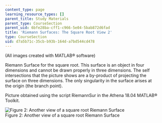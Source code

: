 ```yaml
---
content_type: page
learning_resource_types: []
parent_title: Study Materials
parent_type: CourseSection
parent_uid: 6bfe28ba-cff1-c966-5e04-5bab872d6fad
title: 'Riemann Surfaces: The Square Root View 2'
type: CourseSection
uid: d7a5b71c-35cb-b93b-164d-a7bd544cd478
---
```


(All images created with MATLAB® software)

Riemann Surface for the square root. This surface is an object in four dimensions and cannot be drawn properly in three dimensions. The self intersections that the picture shows are a by-product of projecting the surface on three dimensions. The only singularity in the surface arises at the origin (the branch point).

Picture obtained using the script RiemannSur in the Athena 18.04 MATLAB® Toolkit.

![ Figure 2: Another view of a square root Riemann Surface](/courses/mathematics/18-04-complex-variables-with-applications-fall-1999/study-materials/riem_sqrt_Z_svH.GIF)  
Figure 2: Another view of a square root Riemann Surface